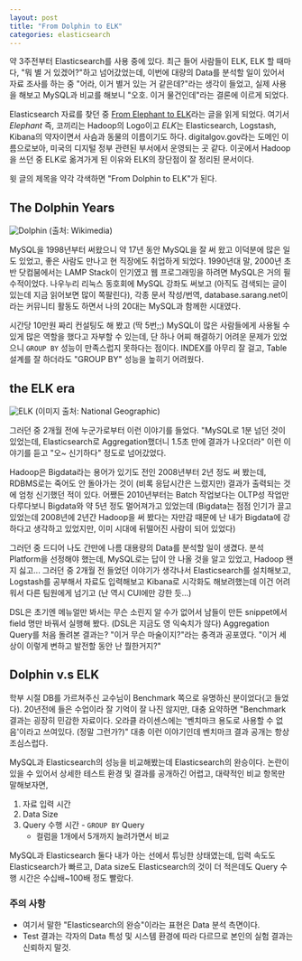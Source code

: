```yaml
---
layout: post
title: "From Dolphin to ELK"
categories: elasticsearch
---
```


약 3주전부터 Elasticsearch를 사용 중에 있다. 최근 들어 사람들이 ELK, ELK 할 때마다, "뭐 별 거 있겠어?"하고 넘어갔었는데, 이번에 대량의 Data를 분석할 일이 있어서 자료 조사를 하는 중 "어라, 이거 별거 있는 거 같은데?"라는 생각이 들었고, 실제 사용을 해보고 MySQL과 비교를 해보니 "오호. 이거 물건인데"라는 결론에 이르게 되었다.

Elasticsearch 자료를 찾던 중 [From Elephant to ELK](http://www.digitalgov.gov/2015/01/07/elk/)라는 글을 읽게 되었다. 여기서 *Elephant* 즉, 코끼리는 Hadoop의 Logo이고 *ELK*는 Elasticsearch, Logstash, Kibana의 약자이면서 사슴과 동물의 이름이기도 하다. digitalgov.gov라는 도메인 이름으로보아, 미국의 디지털 정부 관련된 부서에서 운영되는 곳 같다. 이곳에서 Hadoop을 쓰던 중 ELK로 옮겨가게 된 이유와 ELK의 장단점이 잘 정리된 문서이다.

윗 글의 제목을 약각 각색하면 "From Dolphin to ELK"가 된다.

The Dolphin Years
------------------

![Dolphin](https://upload.wikimedia.org/wikipedia/en/6/62/MySQL.svg)
(출처: Wikimedia)

MySQL을 1998년부터 써왔으니 약 17년 동안 MySQL을 잘 써 왔고 이덕분에 많은 일도 있었고, 좋은 사람도 만나고 현 직장에도 취업하게 되었다. 1990년대 말, 2000년 초반 닷컴붐에서는 LAMP Stack이 인기였고 웹 프로그래밍을 하려면 MySQL은 거의 필수적이었다. 나우누리 리눅스 동호회에 MySQL 강좌도 써보고 (아직도 검색되는 글이 있는데 지금 읽어보면 많이 쪽팔린다), 각종 문서 작성/번역, database.sarang.net이라는 커뮤니티 활동도 하면서 나의 20대는 MySQL과 함께한 시대였다.

시간당 10만원 짜리 컨설팅도 해 봤고 (딱 5번;;) MySQL이 많은 사람들에게 사용될 수 있게 많은 역할을 했다고 자부할 수 있는데, 단 하나 어찌 해결하기 어려운 문제가 있었으니 `GROUP BY` 성능이 만족스럽지 못하다는 점이다. INDEX를 아무리 잘 걸고, Table 설계를 잘 하더라도 "GROUP BY" 성능을 높히기 어려웠다.

the ELK era
-----------

![ELK](http://images.nationalgeographic.com/wpf/media-live/photos/000/005/cache/elk_520_600x450.jpg)
(이미지 출처: National Geographic)

그러던 중 2개월 전에 누군가로부터 이런 이야기를 들었다. "MySQL로 1분 넘던 것이 있었는데, Elasticsearch로 Aggregation했더니 1.5초 만에 결과가 나오더라" 이런 이야기를 듣고 "오~ 신기하다" 정도로 넘어갔었다. 

Hadoop은 Bigdata라는 용어가 있기도 전인 2008년부터 2년 정도 써 봤는데, RDBMS로는 죽어도 안 돌아가는 것이 (비록 응답시간은 느렸지만) 결과가 출력되는 것에 엄청 신기했던 적이 있다. 어쨌든 2010년부터는 Batch 작업보다는 OLTP성 작업만 다루다보니 Bigdata와 약 5년 정도 멀어져가고 있었는데 (Bigdata는 점점 인기가 끌고 있었는데 2008년에 2년간 Hadoop을 써 봤다는 자만감 때문에 난 내가 Bigdata에 강하다고 생각하고 있었지만, 이미 시대에 뒤떨어진 사람이 되어 있었다)

그러던 중 드디어 나도 간만에 나름 대용량의 Data를 분석할 일이 생겼다. 분석 Platform을 선정해야 했는데, MySQL로는 답이 안 나올 것을 알고 있었고, Hadoop 왠지 싫고... 그러던 중 2개월 전 들었던 이야기가 생각나서 Elasticsearch를 설치해보고, Logstash를 공부해서 자료도 입력해보고 Kibana로 시각화도 해보려했는데 이건 어려워서 다른 팀원에게 넘기고 (난 역시 CUI에만 강한 듯...)

DSL은 초기엔 메뉴얼만 봐서는 무슨 소린지 알 수가 없어서 남들이 만든 snippet에서 field 명만 바꿔서 실행해 봤다. (DSL은 지금도 영 익숙치가 않다) Aggregation Query를 처음 돌려본 결과는? "이거 무슨 마술이지?"라는 충격과 공포였다. "이거 세상이 이렇게 변하고 발전할 동안 난 뭘한거지?"

Dolphin v.s ELK
---------------

학부 시절 DB를 가르쳐주신 교수님이 Benchmark 쪽으로 유명하신 분이었다(고 들었다). 20년전에 들은 수업이라 잘 기억이 잘 나진 않지만, 대충 요약하면 "Benchmark 결과는 굉장히 민감한 자료이다. 오라클 라이센스에는 '벤치마크 용도로 사용할 수 없음'이라고 쓰여있다. (정말 그런가?)" 대충 이런 이야기인데 벤치마크 결과 공개는 항상 조심스럽다.

MySQL과 Elasticsearch의 성능을 비교해봤는데 Elasticsearch의 완승이다. 논란이 있을 수 있어서 상세한 테스트 환경 및 결과를 공개하긴 어렵고, 대략적인 비교 항목만 말해보자면,

1. 자료 입력 시간
1. Data Size
1. Query 수행 시간 - `GROUP BY` Query
    - 컬럼을 1개에서 5개까지 늘려가면서 비교

MySQL과 Elasticsearch 둘다 내가 아는 선에서 튜닝한 상태였는데, 입력 속도도 Elasticsearch가 빠르고, Data size도 Elasticsearch의 것이 더 적은데도 Query 수행 시간은 수십배~100배 정도 빨랐다.

### 주의 사항

- 여기서 말한 "Elasticsearch의 완승"이라는 표현은 Data 분석 측면이다.
- Test 결과는 각자의 Data 특성 및 시스템 환경에 따라 다르므로 본인의 실험 결과는 신뢰하지 말것.

